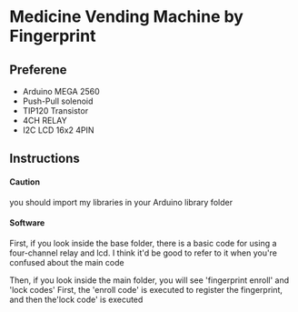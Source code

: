 # Medicine Vending Machine by Fingerprint

## Preferene

* Arduino MEGA 2560
* Push-Pull solenoid
* TIP120 Transistor
* 4CH RELAY 
* I2C LCD 16x2 4PIN

## Instructions

#### Caution
you should import my libraries in your Arduino library folder

#### Software
First, if you look inside the base folder, there is a basic code for using a four-channel relay and lcd. I think it'd be good to refer to it when you're confused about the main code

Then, if you look inside the main folder, you will see 'fingerprint enroll' and 'lock codes' First, the 'enroll code' is executed to register the fingerprint, and then the'lock code' is executed
